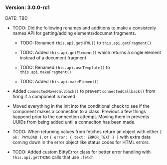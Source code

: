 ### Version: 3.0.0-rc1

DATE: TBD

- TODO: Did the following renames and
additions to make a consistenly 
names API for getting/adding
elements/documet fragments.

    - TODO: Renamed `this.api.getHTML()` to
    `this.api.getFragment()` 

    - TODO: Added `this.api.getElement()`
    which returns a single element
    instead of a document fragment

    - TODO: Renamed `this.api.useTemplate()`
    to `this.api.makeFragment()`

    - TODO: Added `this.api.makeElement()`

- Added `connectedMoveCallback()` to 
prevent `connectedCallback()` from firing
if a component is moved


- Moved everything in the init
into the conditional check to see if 
the component makes a connection to a class. 
Previous a few things happend prior to 
the connection attempt. Moving them in
prevents UUIDs from being added until
a conneciton has been made. 


- TODO: When returning values from fetches
return an object with either `{ ok: PAYLOAD }`, 
or `{ error: { text: ERROR_TEXT } }` with 
extra data coming down in the error object
like status codes for HTML errors. 

- TODO: Added custom BittyError class
for better error handling with `this.api.getTHING`
calls that use `.fetch`

